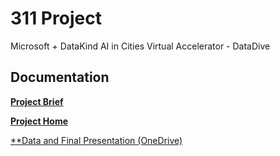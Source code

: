 # 311 Project
Microsoft + DataKind AI in Cities Virtual Accelerator - DataDive

## Documentation

[**Project Brief**](https://www.dropbox.com/scl/fi/csrpq202gihd53x4hbawc/311%20Project%20Brief.paper?dl=0&rlkey=gtlvohn6bqkr2u991hjrvgf9c)

[**Project Home**](https://www.dropbox.com/scl/fi/6ds2syfuikn8shh43hehi/311%20Project%20Home.paper?dl=0&rlkey=4i2my5tvqfl31oyrcx3tjktaa)

[**Data and Final Presentation (OneDrive)](https://datakindo365-my.sharepoint.com/personal/beau_cronin_datakind_org/Documents/Forms/All.aspx?csf=1&e=FgzP1q&cid=0019c1c1-9d36-4941-87a9-228b4687dd32&FolderCTID=0x012000291FB33230543440B444BF9516142994&id=%2Fpersonal%2Fbeau_cronin_datakind_org%2FDocuments%2FMSFT_VDD_311)

